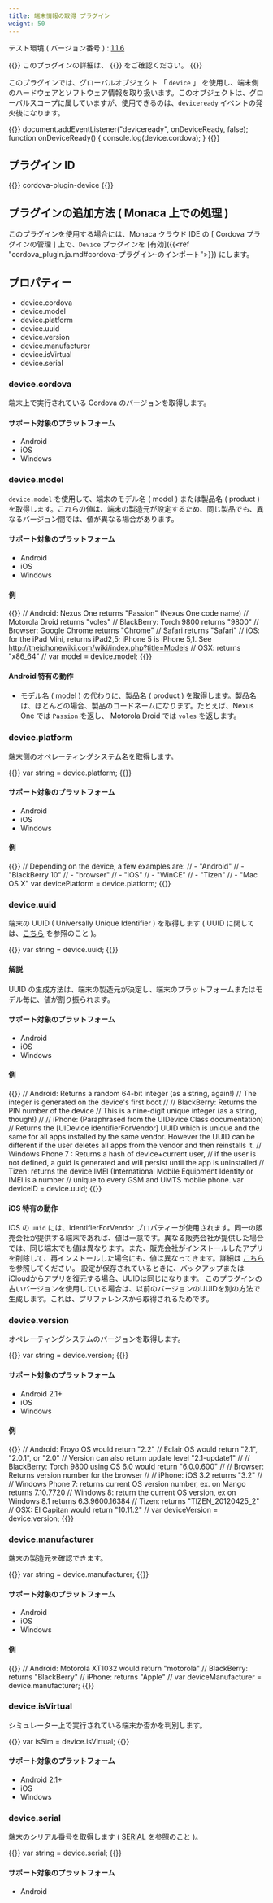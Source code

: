 ```yaml
---
title: 端末情報の取得 プラグイン
weight: 50
---
```


テスト環境 ( バージョン番号 ) : [1.1.6](https://github.com/apache/cordova-plugin-device/releases/tag/1.1.6)

{{<note>}}
このプラグインの詳細は、 {{<link title="こちらの原文 ( GitHub )" href="https://github.com/apache/cordova-plugin-device">}} をご確認ください。
{{</note>}}

このプラグインでは、グローバルオブジェクト 「 `device` 」
を使用し、端末側のハードウェアとソフトウェア情報を取り扱います。このオブジェクトは、グローバルスコープに属していますが、使用できるのは、`deviceready`
イベントの発火後になります。

{{<highlight javascript>}}
document.addEventListener("deviceready", onDeviceReady, false);
function onDeviceReady() {
    console.log(device.cordova);
}
{{</highlight>}}

プラグイン ID
-------------

{{<highlight javascript>}}
cordova-plugin-device
{{</highlight>}}

プラグインの追加方法 ( Monaca 上での処理 )
------------------------------------------

このプラグインを使用する場合には、Monaca クラウド IDE の [ Cordova プラグインの管理 ] 上で、`Device` プラグインを [有効]({{<ref "cordova_plugin.ja.md#cordova-プラグイン-のインポート">}}) にします。

プロパティー
------------

-   device.cordova
-   device.model
-   device.platform
-   device.uuid
-   device.version
-   device.manufacturer
-   device.isVirtual
-   device.serial

### device.cordova

端末上で実行されている Cordova のバージョンを取得します。

#### サポート対象のプラットフォーム

-   Android
-   iOS
-   Windows

### device.model

`device.model` を使用して、端末のモデル名 ( model ) または製品名 ( product ) を取得します。これらの値は、端末の製造元が設定するため、同じ製品でも、異なるバージョン間では、値が異なる場合があります。

#### サポート対象のプラットフォーム

-   Android
-   iOS
-   Windows

#### 例

{{<highlight javascript>}}
// Android:    Nexus One       returns "Passion" (Nexus One code name)
//             Motorola Droid  returns "voles"
// BlackBerry: Torch 9800      returns "9800"
// Browser:    Google Chrome   returns "Chrome"
//             Safari          returns "Safari"
// iOS:     for the iPad Mini, returns iPad2,5; iPhone 5 is iPhone 5,1. See http://theiphonewiki.com/wiki/index.php?title=Models
// OSX:                        returns "x86_64"
//
var model = device.model;
{{</highlight>}}

#### Android 特有の動作

-   [モデル名](http://developer.android.com/reference/android/os/Build.html#MODEL) ( model ) の代わりに、[製品名](http://developer.android.com/reference/android/os/Build.html#PRODUCT) ( product ) を取得します。製品名は、ほとんどの場合、製品のコードネームになります。たとえば、Nexus One では `Passion` を返し、 Motorola Droid では `voles` を返します。

### device.platform

端末側のオペレーティングシステム名を取得します。

{{<highlight javascript>}}
var string = device.platform;
{{</highlight>}}

#### サポート対象のプラットフォーム

-   Android
-   iOS
-   Windows

#### 例

{{<highlight javascript>}}
// Depending on the device, a few examples are:
//   - "Android"
//   - "BlackBerry 10"
//   - "browser"
//   - "iOS"
//   - "WinCE"
//   - "Tizen"
//   - "Mac OS X"
var devicePlatform = device.platform;
{{</highlight>}}

### device.uuid

端末の UUID ( Universally Unique Identifier ) を取得します ( UUID
に関しては、[こちら](http://en.wikipedia.org/wiki/Universally_Unique_Identifier)
を参照のこと )。

{{<highlight javascript>}}
var string = device.uuid;
{{</highlight>}}

#### 解説

UUID
の生成方法は、端末の製造元が決定し、端末のプラットフォームまたはモデル毎に、値が割り振られます。

#### サポート対象のプラットフォーム

-   Android
-   iOS
-   Windows

#### 例

{{<highlight javascript>}}
// Android: Returns a random 64-bit integer (as a string, again!)
//          The integer is generated on the device's first boot
//
// BlackBerry: Returns the PIN number of the device
//             This is a nine-digit unique integer (as a string, though!)
//
// iPhone: (Paraphrased from the UIDevice Class documentation)
//         Returns the [UIDevice identifierForVendor] UUID which is unique and the same for all apps installed by the same vendor. However the UUID can be different if the user deletes all apps from the vendor and then reinstalls it.
// Windows Phone 7 : Returns a hash of device+current user,
// if the user is not defined, a guid is generated and will persist until the app is uninstalled
// Tizen: returns the device IMEI (International Mobile Equipment Identity or IMEI is a number
// unique to every GSM and UMTS mobile phone.
var deviceID = device.uuid;
{{</highlight>}}

#### iOS 特有の動作

iOS の `uuid` には、identifierForVendor
プロパティーが使用されます。同一の販売会社が提供する端末であれば、値は一意です。異なる販売会社が提供した場合では、同じ端末でも値は異なります。また、販売会社がインストールしたアプリを削除して、再インストールした場合にも、値は異なってきます。詳細は
[こちら](https://developer.apple.com/library/ios/documentation/UIKit/Reference/UIDevice_Class/#//apple_ref/occ/instp/UIDevice/identifierForVendor)
を参照してください。
設定が保存されているときに、バックアップまたはiCloudからアプリを復元する場合、UUIDは同じになります。
このプラグインの古いバージョンを使用している場合は、以前のバージョンのUUIDを別の方法で生成します。これは、プリファレンスから取得されるためです。

### device.version

オペレーティングシステムのバージョンを取得します。

{{<highlight javascript>}}
var string = device.version;
{{</highlight>}}

#### サポート対象のプラットフォーム

-   Android 2.1+
-   iOS
-   Windows

#### 例

{{<highlight javascript>}}
// Android:    Froyo OS would return "2.2"
//             Eclair OS would return "2.1", "2.0.1", or "2.0"
//             Version can also return update level "2.1-update1"
//
// BlackBerry: Torch 9800 using OS 6.0 would return "6.0.0.600"
//
// Browser:    Returns version number for the browser
//
// iPhone:     iOS 3.2 returns "3.2"
//
// Windows Phone 7: returns current OS version number, ex. on Mango returns 7.10.7720
// Windows 8: return the current OS version, ex on Windows 8.1 returns 6.3.9600.16384
// Tizen: returns "TIZEN_20120425_2"
// OSX:        El Capitan would return "10.11.2"
//
var deviceVersion = device.version;
{{</highlight>}}

### device.manufacturer

端末の製造元を確認できます。

{{<highlight javascript>}}
var string = device.manufacturer;
{{</highlight>}}

#### サポート対象のプラットフォーム

-   Android
-   iOS
-   Windows

#### 例

{{<highlight javascript>}}
// Android:    Motorola XT1032 would return "motorola"
// BlackBerry: returns "BlackBerry"
// iPhone:     returns "Apple"
//
var deviceManufacturer = device.manufacturer;
{{</highlight>}}

### device.isVirtual

シミュレーター上で実行されている端末か否かを判別します。

{{<highlight javascript>}}
var isSim = device.isVirtual;
{{</highlight>}}

#### サポート対象のプラットフォーム

-   Android 2.1+
-   iOS
-   Windows

### device.serial

端末のシリアル番号を取得します (
[SERIAL](http://developer.android.com/reference/android/os/Build.html#SERIAL)
を参照のこと )。

{{<highlight javascript>}}
var string = device.serial;
{{</highlight>}}

#### サポート対象のプラットフォーム

-   Android

